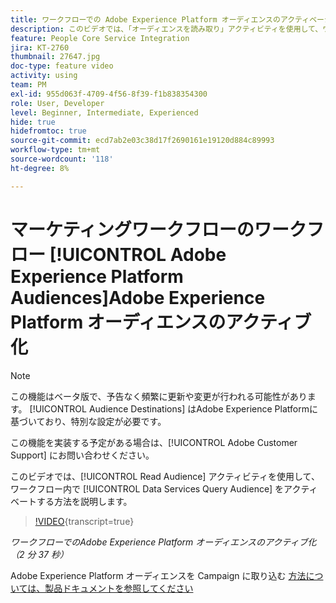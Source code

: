 ```yaml
---
title: ワークフローでの Adobe Experience Platform オーディエンスのアクティベーション
description: このビデオでは、「オーディエンスを読み取り」アクティビティを使用して、ワークフロー内でデータサービスクエリオーディエンスをアクティブ化する方法を説明します。
feature: People Core Service Integration
jira: KT-2760
thumbnail: 27647.jpg
doc-type: feature video
activity: using
team: PM
exl-id: 955d063f-4709-4f56-8f39-f1b838354300
role: User, Developer
level: Beginner, Intermediate, Experienced
hide: true
hidefromtoc: true
source-git-commit: ecd7ab2e03c38d17f2690161e19120d884c89993
workflow-type: tm+mt
source-wordcount: '118'
ht-degree: 8%

---
```


# マーケティングワークフローのワークフロー [!UICONTROL Adobe Experience Platform Audiences]Adobe Experience Platform オーディエンスのアクティブ化

>[!NOTE]
>
>この機能はベータ版で、予告なく頻繁に更新や変更が行われる可能性があります。 [!UICONTROL Audience Destinations] はAdobe Experience Platformに基づいており、特別な設定が必要です。
>
>この機能を実装する予定がある場合は、[!UICONTROL Adobe Customer Support] にお問い合わせください。

このビデオでは、[!UICONTROL Read Audience] アクティビティを使用して、ワークフロー内で [!UICONTROL Data Services Query Audience] をアクティベートする方法を説明します。

>[!VIDEO](https://video.tv.adobe.com/v/27647?learn=on){transcript=true}

*ワークフローでのAdobe Experience Platform オーディエンスのアクティブ化（2 分 37 秒）*

Adobe Experience Platform オーディエンスを Campaign に取り込む [ 方法については、製品ドキュメントを参照してください ](https://experienceleague.adobe.com/docs/campaign-standard/using/integrating-with-adobe-cloud/adobe-experience-platform/aep-sources-destinations/ingest-aep-data.html)
